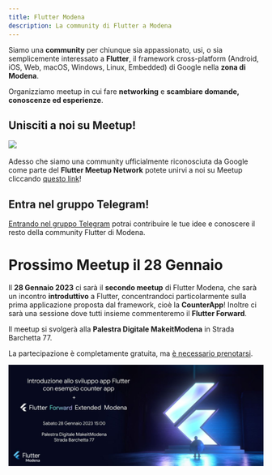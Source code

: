 ```yaml
---
title: Flutter Modena
description: La community di Flutter a Modena
---
```


Siamo una **community** per chiunque sia appassionato, usi, o sia semplicemente interessato a **Flutter**, il framework cross-platform (Android, iOS, Web, macOS, Windows, Linux, Embedded) di Google nella **zona di Modena**.

Organizziamo meetup in cui fare **networking** e **scambiare domande, conoscenze ed esperienze**.

## Unisciti a noi su Meetup!

![](https://www.meetup.com/mu_static/en-US/logo--script.004ada05.svg)

Adesso che siamo una community ufficialmente riconosciuta da Google come parte del **Flutter Meetup Network** potete unirvi a noi su Meetup cliccando [questo link](https://www.meetup.com/flutter-modena/)!

## Entra nel gruppo Telegram!

[Entrando nel gruppo Telegram](https://t.me/fluttermodena) potrai contribuire le tue idee e conoscere il resto della community Flutter di Modena.

# Prossimo Meetup il 28 Gennaio

Il **28 Gennaio 2023** ci sarà il **secondo meetup** di Flutter Modena, che sarà un incontro **introduttivo** a Flutter, concentrandoci particolarmente sulla prima applicazione proposta dal framework,
cioè la **CounterApp**! Inoltre ci sarà una sessione dove tutti insieme commenteremo il **Flutter Forward**.

Il meetup si svolgerà alla **Palestra Digitale MakeitModena** in Strada Barchetta 77.

La partecipazione è completamente gratuita, ma [è necessario prenotarsi](https://www.meetup.com/flutter-modena/events/290997993/).

[![](locandina28012023.jpg)](https://www.meetup.com/flutter-modena/events/290997993/)
